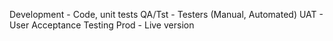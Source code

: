Development - Code, unit tests
QA/Tst - Testers (Manual, Automated)
UAT - User Acceptance Testing
Prod - Live version


